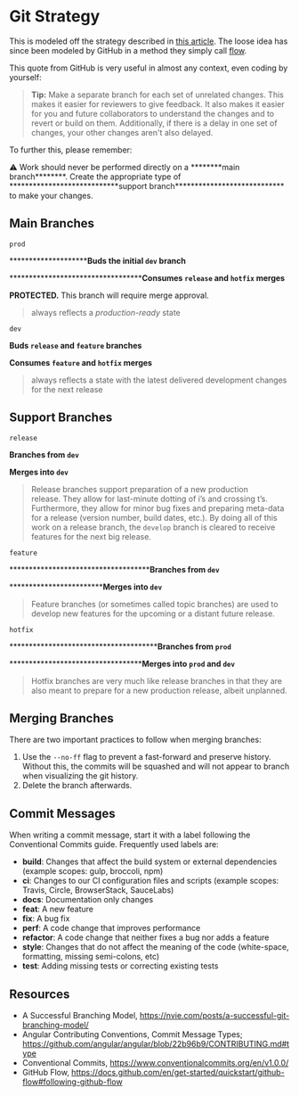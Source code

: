# Git Strategy

This is modeled off the strategy described in [this article](https://nvie.com/posts/a-successful-git-branching-model/). The loose idea has since been modeled by GitHub in a method they simply call [flow](https://docs.github.com/en/get-started/quickstart/github-flow#following-github-flow).

This quote from GitHub is very useful in almost any context, even coding by yourself:

> **Tip:** Make a separate branch for each set of unrelated changes. This makes it easier for reviewers to give feedback. It also makes it easier for you and future collaborators to understand the changes and to revert or build on them. Additionally, if there is a delay in one set of changes, your other changes aren't also delayed.

To further this, please remember:

<aside>
⚠️ Work should never be performed directly on a ********main branch********. Create the appropriate type of ****************************support branch**************************** to make your changes.

</aside>

## Main Branches

`prod`

**********************Buds the initial `dev` branch**

************************************Consumes `release` and `hotfix` merges**

**********************PROTECTED.********************** This branch will require merge approval.

> always reflects a *production-ready* state
> 

`dev`

**Buds `release` and `feature` branches**

**Consumes `feature` and `hotfix` merges**

> always reflects a state with the latest delivered development changes for the next release
> 

## Support Branches

`release`

**Branches from `dev`**

**Merges into `dev`**

> Release branches support preparation of a new production release. They allow for last-minute dotting of i’s and crossing t’s. Furthermore, they allow for minor bug fixes and preparing meta-data for a release (version number, build dates, etc.). By doing all of this work on a release branch, the `develop` branch is cleared to receive features for the next big release.
> 

`feature`

**************************************Branches from `dev`**

**************************Merges into `dev`**

> Feature branches (or sometimes called topic branches) are used to develop new features for the upcoming or a distant future release.
> 

`hotfix`

****************************************Branches from `prod`**

************************************Merges into `prod` and `dev`**

> Hotfix branches are very much like release branches in that they are also meant to prepare for a new production release, albeit unplanned.
> 

## Merging Branches

There are two important practices to follow when merging branches:

1. Use the `--no-ff` flag to prevent a fast-forward and preserve history. Without this, the commits will be squashed and will not appear to branch when visualizing the git history.
2. Delete the branch afterwards.

## Commit Messages

When writing a commit message, start it with a label following the Conventional Commits guide. Frequently used labels are:

- **build**: Changes that affect the build system or external dependencies (example scopes: gulp, broccoli, npm)
- **ci**: Changes to our CI configuration files and scripts (example scopes: Travis, Circle, BrowserStack, SauceLabs)
- **docs**: Documentation only changes
- **feat**: A new feature
- **fix**: A bug fix
- **perf**: A code change that improves performance
- **refactor**: A code change that neither fixes a bug nor adds a feature
- **style**: Changes that do not affect the meaning of the code (white-space, formatting, missing semi-colons, etc)
- **test**: Adding missing tests or correcting existing tests

## Resources

- A Successful Branching Model, https://nvie.com/posts/a-successful-git-branching-model/
- Angular Contributing Conventions, Commit Message Types; https://github.com/angular/angular/blob/22b96b9/CONTRIBUTING.md#type
- Conventional Commits, https://www.conventionalcommits.org/en/v1.0.0/
- GitHub Flow, https://docs.github.com/en/get-started/quickstart/github-flow#following-github-flow